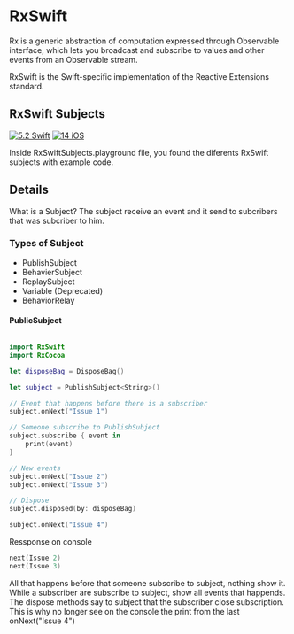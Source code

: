 # RxSwift
Rx is a generic abstraction of computation expressed through Observable<Element> interface, which lets you broadcast and subscribe to values and other events from an Observable stream.

RxSwift is the Swift-specific implementation of the Reactive Extensions standard.

## RxSwift Subjects

[![5.2 Swift](https://img.shields.io/badge/Swift-5.2-green.svg)](https://github.com/Naereen/badges)
[![14 iOS](https://img.shields.io/badge/iOS-13x+-blue.svg)](https://github.com/Naereen/badges)

Inside RxSwiftSubjects.playground file, you found the diferents RxSwift subjects with example code.

## Details
What is a Subject?
The subject receive an event and it send to subcribers that was subcriber to him.

### Types of Subject
- PublishSubject
- BehavierSubject
- ReplaySubject
- Variable (Deprecated)
- BehaviorRelay

#### PublicSubject

```swift

import RxSwift
import RxCocoa

let disposeBag = DisposeBag()

let subject = PublishSubject<String>()

// Event that happens before there is a subscriber
subject.onNext("Issue 1")

// Someone subscribe to PublishSubject
subject.subscribe { event in
    print(event)
}

// New events
subject.onNext("Issue 2")
subject.onNext("Issue 3")

// Dispose
subject.disposed(by: disposeBag)

subject.onNext("Issue 4")

```

Ressponse on console

```swift
next(Issue 2)
next(Issue 3)
```

All that happens before that someone subscribe to subject, nothing show it.
While a subscriber are subscribe to subject, show all events that happends.
The dispose methods say to subject that the subscriber close subscription. This is why no longer see on the console the print from the last onNext("Issue 4") 
